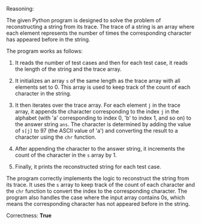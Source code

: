 Reasoning: 

The given Python program is designed to solve the problem of reconstructing a string from its trace. The trace of a string is an array where each element represents the number of times the corresponding character has appeared before in the string.

The program works as follows:

1. It reads the number of test cases and then for each test case, it reads the length of the string and the trace array.

2. It initializes an array `s` of the same length as the trace array with all elements set to 0. This array is used to keep track of the count of each character in the string.

3. It then iterates over the trace array. For each element `j` in the trace array, it appends the character corresponding to the index `j` in the alphabet (with 'a' corresponding to index 0, 'b' to index 1, and so on) to the answer string `ans`. The character is determined by adding the value of `s[j]` to 97 (the ASCII value of 'a') and converting the result to a character using the `chr` function.

4. After appending the character to the answer string, it increments the count of the character in the `s` array by 1.

5. Finally, it prints the reconstructed string for each test case.

The program correctly implements the logic to reconstruct the string from its trace. It uses the `s` array to keep track of the count of each character and the `chr` function to convert the index to the corresponding character. The program also handles the case where the input array contains 0s, which means the corresponding character has not appeared before in the string.

Correctness: **True**